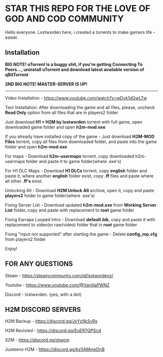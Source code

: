 # STAR THIS REPO FOR THE LOVE OF GOD AND COD COMMUNITY

Hello everyone. Lxstwxrden here, i created a torrents to make gamers life - easier.

## Installation
**BIG NOTE! uTorrent is a buggy shit, if you're getting **Connecting To Peers...**, uninstall uTorrent and download latest available version of qBitTorrent**

**2ND BIG NOTE! MASTER-SERVER IS UP!**

------------------------------------------

Video Installation - https://www.youtube.com/watch?v=wDvk1dGwLTw

Text Installation:
After downloading the game and all files, please, uncheck **Read Only** option from all files that are in players2 folder

Just download **H1 + H2M by lxstwxrden** torrent with full game, open downloaded game folder and open **h2m-mod.exe**

If you already have installed copy of the game - Just download **H2M-MOD Files** torrent, copy all files from downloaded folder, and paste into the game folder and open **h2m-mod.exe**

For maps - Download **h2m-usermaps** torrent, copy downloaded h2m-usermaps folder and paste it to game folder(where .exe's)

For H1 DLC Maps - Download **H1 DLCs** torrent, copy **english** folder and paste it, where another **english** folder exist, copy **.ff** files and paste where all other **.ff's** exist.

Unlocking All - Download **H2M Unlock All** archive, open it, copy and paste **players2** folder to game folder(where .exe's)

Fixing Server List - Download updated **h2m-mod.exe** from **Working Server List** folder, copy and paste with replacement to **root** game folder 

Fixing Earrape Looped Intro - Download **default.bik**, copy and paste it with replacement to video(or raw/video) folder that in **root** game folder

Fixing "input not supported" after starting the game - Delete **config_mp.cfg** from players2 folder

Enjoy!

## FOR ANY QUESTIONS
Steam - https://steamcommunity.com/id/lxstwxrdenz/

Youtube - https://www.youtube.com/@VanillaPWNZ

Discord - lxstwxrden. (yes, with a dot)

## H2M DISCORD SERVERS
H2M Backup - https://discord.gg/JxYz9kSyRs

H2M Revivied - https://discord.gg/EuER7QPScd

S2M - https://discord.gg/stwom

Justeeno H2M - https://discord.gg/kz5AMmeDnB
